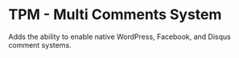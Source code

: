 # TPM - Multi Comments System
Adds the ability to enable native WordPress, Facebook, and Disqus comment systems.
